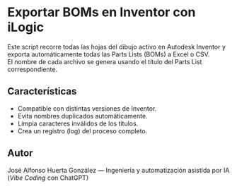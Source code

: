 # Exportar BOMs en Inventor con iLogic
Este script recorre todas las hojas del dibujo activo en Autodesk Inventor y exporta automáticamente todas las Parts Lists (BOMs) a Excel o CSV.  
El nombre de cada archivo se genera usando el título del Parts List correspondiente.

## Características
- Compatible con distintas versiones de Inventor.
- Evita nombres duplicados automáticamente.
- Limpia caracteres inválidos de los títulos.
- Crea un registro (log) del proceso completo.

## Autor
José Alfonso Huerta González — Ingeniería y automatización asistida por IA (*Vibe Coding* con ChatGPT)
